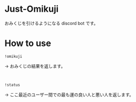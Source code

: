 # Just-Omikuji

おみくじを引けるようになる discord bot です。

# How to use
```
!omikuji
```
-> おみくじの結果を返します。

<br>

```
!status
```
-> ここ最近のユーザー間での最も運の良い人と悪い人を返します。
